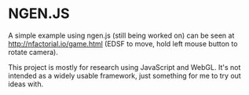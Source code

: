 NGEN.JS
=======
A simple example using ngen.js (still being worked on) can be seen
at http://nfactorial.io/game.html (EDSF to move, hold left mouse button
to rotate camera).

This project is mostly for research using JavaScript and WebGL.
It's not intended as a widely usable framework, just something for me
to try out ideas with.